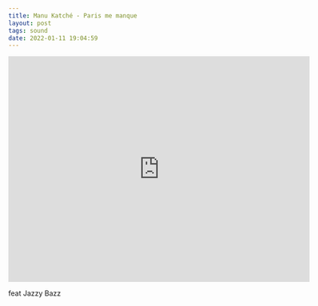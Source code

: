 ```yaml
---
title: Manu Katché - Paris me manque
layout: post
tags: sound
date: 2022-01-11 19:04:59
---
```

<iframe width="603" height="452" src="https://www.youtube.com/embed/sgroF2orW8s" frameborder="0" allowfullscreen="true"></iframe>
<p>
feat Jazzy Bazz
</p>
